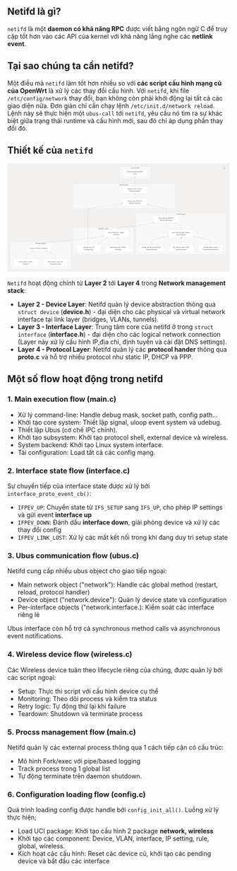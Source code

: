 
## Netifd là gì?

`netifd` là một **daemon có khả năng RPC** được viết bằng ngôn ngữ C để truy cập tốt hơn vào các API của kernel với khả năng lắng nghe các **netlink event**.

## Tại sao chúng ta cần netifd?

Một điều mà `netifd` làm tốt hơn nhiều so với **các script cấu hình mạng cũ của OpenWrt** là xử lý các thay đổi cấu hình. Với `netifd`, khi file `/etc/config/network` thay đổi, bạn không còn phải khởi động lại tất cả các giao diện nữa. Đơn giản chỉ cần chạy lệnh `/etc/init.d/network reload`. Lệnh này sẽ thực hiện một `ubus-call` tới `netifd`, yêu cầu nó tìm ra sự khác biệt giữa trạng thái runtime và cấu hình mới, sau đó chỉ áp dụng phần thay đổi đó.

## Thiết kế của `netifd`

![alt text](image/netifd_layer.png)

`Netifd` hoạt động chính từ **Layer 2** tới **Layer 4** trong **Network management stack**:
- **Layer 2 - Device Layer**: Netifd quản lý device abstraction thông qua `struct device` (**device.h**) - đại diện cho các physical và virtual network interface tại link layer (bridges, VLANs, tunnels).
- **Layer 3 - Interface Layer**: Trung tâm core của netifd ở trong `struct interface` (**interface.h**) - đại diện cho các logical network connection (Layer này xử lý cấu hình IP,địa chỉ, định tuyến và cài đặt DNS settings).
- **Layer 4 - Protocol Layer**: Netifd quản lý các **protocol hander** thông qua **proto.c** và hỗ trợ nhiều protocol như static IP, DHCP và PPP.


## Một số flow hoạt động trong netifd
### 1. Main execution flow (main.c)
- Xử lý command-line: Handle debug mask, socket path, config path...
- Khởi tạo core system: Thiết lập signal, uloop event system và udebug.
- Thiết lập Ubus (cơ chế IPC chính).
- Khởi tạo subsystem: Khởi tạo protocol shell, external device và wireless.
- System backend: Khởi tạo Linux system interface.
- Tải configuration: Load tất cả các config mạng.
### 2. Interface state flow (interface.c)
Sự chuyển tiếp của interface state được xử lý bởi `interface_proto_event_cb()`:
- `IFPEV_UP`: Chuyển state từ `IFS_SETUP` sang `IFS_UP`, cho phép IP settings và gửi event **interface up**
- `IFPEV_DOWN`: Đánh dấu **interface down**, giải phóng device và xử lý các thay đổi config
- `IFPEV_LINK_LOST`: Xử lý các mất kết nối trong khi đang duy trì setup state
### 3. Ubus communication flow (ubus.c)
Netifd cung cấp nhiều ubus object cho giao tiếp ngoại:
- Main network object ("network"): Handle các global method (restart, reload, protocol handler)
- Device object ("network.device"): Quản lý device state và configuration
- Per-interface objects ("network.interface.<name>): Kiểm soát các interface riêng lẻ

Ubus interface còn hỗ trợ cả synchronous method calls và asynchronous event notifications.
### 4. Wireless device flow (wireless.c)
Các Wireless device tuân theo lifecycle riêng của chúng, được quản lý bởi các script ngoại:
- Setup: Thực thi script với cấu hình device cụ thể
- Monitoring: Theo dõi process và kiểm tra status
- Retry logic: Tự động thử lại khi failure
- Teardown: Shutdown và terminate process
### 5. Procss management flow (main.c)
Netifd quản lý các external process thông qua 1 cách tiếp cận có cấu trúc:
- Mô hình Fork/exec với pipe/based logging
- Track process trong 1 global list
- Tự động terminate trên daemon shutdown.
### 6. Configuration loading flow (config.c)
Quá trình loading config được handle bởi `config_init_all()`. Luồng xử lý thực hiện;
- Load UCI package: Khởi tạo cấu hình 2 package **network, wireless**
- Khởi tạo các component: Device, VLAN, interface, IP setting, rule, global, wireless.
- Kích hoạt các cấu hình: Reset các device cũ, khởi tạo các pending device và bắt đầu các interface

